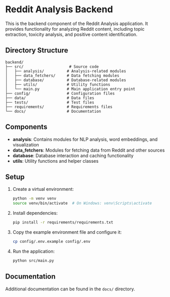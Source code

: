 # Reddit Analysis Backend

This is the backend component of the Reddit Analysis application. It provides functionality for analyzing Reddit content, including topic extraction, toxicity analysis, and positive content identification.

## Directory Structure

```
backend/
├── src/                    # Source code
│   ├── analysis/          # Analysis-related modules
│   ├── data_fetchers/     # Data fetching modules
│   ├── database/          # Database-related modules
│   ├── utils/             # Utility functions
│   └── main.py            # Main application entry point
├── config/                # Configuration files
├── data/                  # Data files
├── tests/                 # Test files
├── requirements/          # Requirements files
└── docs/                  # Documentation
```

## Components

- **analysis**: Contains modules for NLP analysis, word embeddings, and visualization
- **data_fetchers**: Modules for fetching data from Reddit and other sources
- **database**: Database interaction and caching functionality
- **utils**: Utility functions and helper classes

## Setup

1. Create a virtual environment:
   ```bash
   python -m venv venv
   source venv/bin/activate  # On Windows: venv\Scripts\activate
   ```

2. Install dependencies:
   ```bash
   pip install -r requirements/requirements.txt
   ```

3. Copy the example environment file and configure it:
   ```bash
   cp config/.env.example config/.env
   ```

4. Run the application:
   ```bash
   python src/main.py
   ```

## Documentation

Additional documentation can be found in the `docs/` directory. 
